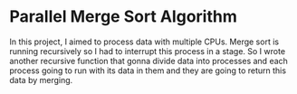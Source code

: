 # Parallel Merge Sort Algorithm

In this project, I aimed to process data with multiple CPUs.
Merge sort is running recursively so I had to interrupt this process in a stage.
So I wrote another recursive function that gonna divide data into processes and 
each process going to run with its data in them and they are going to return this data by merging. 



